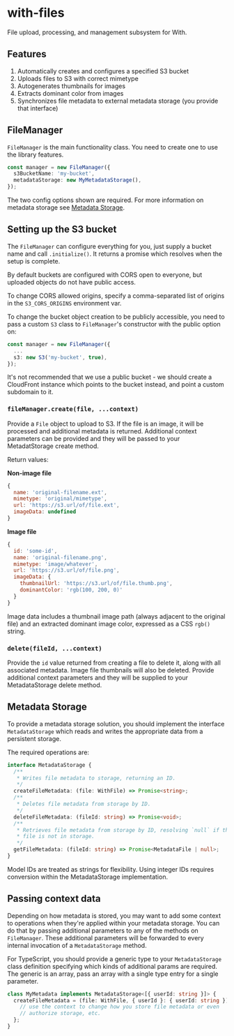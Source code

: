 # with-files

File upload, processing, and management subsystem for With.

## Features

1. Automatically creates and configures a specified S3 bucket
2. Uploads files to S3 with correct mimetype
3. Autogenerates thumbnails for images
4. Extracts dominant color from images
5. Synchronizes file metadata to external metadata storage (you provide that interface)

## FileManager

`FileManager` is the main functionality class. You need to create one to use the library features.

```ts
const manager = new FileManager({
  s3BucketName: 'my-bucket',
  metadataStorage: new MyMetadataStorage(),
});
```

The two config options shown are required. For more information on metadata storage see [Metadata Storage](#metadata-storage).

## Setting up the S3 bucket

The `FileManager` can configure everything for you, just supply a bucket name and call `.initialize()`. It returns a promise which resolves when the setup is complete.

By default buckets are configured with CORS open to everyone, but uploaded objects do not have public access.

To change CORS allowed origins, specify a comma-separated list of origins in the `S3_CORS_ORIGINS` environment var.

To change the bucket object creation to be publicly accessible, you need to pass a custom `S3` class to `FileManager`'s constructor with the public option on:

```ts
const manager = new FileManager({
  ...
  s3: new S3('my-bucket', true),
});
```

It's not recommended that we use a public bucket - we should create a CloudFront instance which points to the bucket instead, and point a custom subdomain to it.

### `fileManager.create(file, ...context)`

Provide a `File` object to upload to S3. If the file is an image, it will be processed and additional metadata is returned. Additional context parameters can be provided and they will be passed to your MetadatStorage create method.

Return values:

**Non-image file**

```js
{
  name: 'original-filename.ext',
  mimetype: 'original/mimetype',
  url: 'https://s3.url/of/file.ext',
  imageData: undefined
}
```

**Image file**

```js
{
  id: 'some-id',
  name: 'original-filename.png',
  mimetype: 'image/whatever',
  url: 'https://s3.url/of/file.png',
  imageData: {
    thumbnailUrl: 'https://s3.url/of/file.thumb.png',
    dominantColor: 'rgb(100, 200, 0)'
  }
}
```

Image data includes a thumbnail image path (always adjacent to the original file) and an extracted dominant image color, expressed as a CSS `rgb()` string.

### `delete(fileId, ...context)`

Provide the `id` value returned from creating a file to delete it, along with all associated metadata. Image file thumbnails will also be deleted. Provide additional context parameters and they will be supplied to your MetadataStorage delete method.

## Metadata Storage

To provide a metadata storage solution, you should implement the interface `MetadataStorage` which reads and writes the appropriate data from a persistent storage.

The required operations are:

```ts
interface MetadataStorage {
  /**
   * Writes file metadata to storage, returning an ID.
   */
  createFileMetadata: (file: WithFile) => Promise<string>;
  /**
   * Deletes file metadata from storage by ID.
   */
  deleteFileMetadata: (fileId: string) => Promise<void>;
  /**
   * Retrieves file metadata from storage by ID, resolving `null` if the
   * file is not in storage.
   */
  getFileMetadata: (fileId: string) => Promise<MetadataFile | null>;
}
```

Model IDs are treated as strings for flexibility. Using integer IDs requires conversion within the MetadataStorage implementation.

## Passing context data

Depending on how metadata is stored, you may want to add some context to operations when they're applied within your metadata storage. You can do that by passing additional parameters to any of the methods on `FileManager`. These additional parameters will be forwarded to every internal invocation of a `MetadataStorage` method.

For TypeScript, you should provide a generic type to your `MetadataStorage` class definition specifying which kinds of additional params are required. The generic is an array, pass an array with a single type entry for a single parameter.

```ts
class MyMetadata implements MetadataStorage<[{ userId: string }]> {
  createFileMetadata = (file: WithFile, { userId }: { userId: string }) => {
    // use the context to change how you store file metadata or even
    // authorize storage, etc.
  };
}
```
